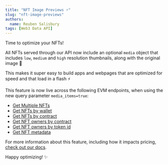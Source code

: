```yaml
---
title: "NFT Image Previews ⚡"
slug: "nft-image-previews"
authors:
  name: Reuben Salisbury
tags: [Web3 Data API]
---
```


Time to optimize your NFTs!

All NFTs served through our API now include an optional `media` object that includes `low`, `medium` and `high` resolution thumbnails, along with the original image 🎉

This makes it super easy to build apps and webpages that are optimized for speed and that load in a flash ⚡

<!--truncate-->

This feature is now live across the following EVM endpoints, when using the new query parameter `media_items=true`:

* [Get Multiple NFTs](/web3-data-api/evm/reference/get-multiple-nfts)
* [Get NFTs by wallet](/web3-data-api/evm/reference/get-wallet-nfts)
* [Get NFTs by contract](/web3-data-api/evm/reference/get-contract-nfts)
* [Get NFT owners by contract](/web3-data-api/evm/reference/get-nft-owners)
* [Get NFT owners by token id](/web3-data-api/evm/reference/get-nft-token-id-owners)
* [Get NFT metadata](/web3-data-api/evm/reference/get-nft-metadata)

For more information about this feature, including how it impacts pricing, [check out our docs](/web3-data-api/evm/resources/nft-image-previews).

Happy optimizing! ✨
